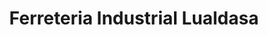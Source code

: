 ---
title: "Ferreteria Industrial Lualdasa"
url: /parla/ferreteria-industrial-lualdasa/
shop: Eisenwaren
---